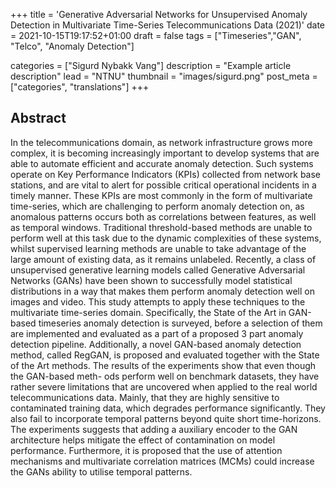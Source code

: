 +++
title = 'Generative Adversarial Networks for Unsupervised Anomaly Detection in Multivariate Time-Series Telecommunications Data (2021)'
date = 2021-10-15T19:17:52+01:00
draft = false
tags = ["Timeseries","GAN", "Telco", "Anomaly Detection"]

categories = ["Sigurd Nybakk Vang"] 
description =  "Example article description"
lead = "NTNU"
thumbnail = "images/sigurd.png"
post_meta = ["categories", "translations"]
+++

## Abstract
In the telecommunications domain, as network infrastructure grows more complex, it is becoming increasingly important to develop systems that are able to automate efficient and accurate anomaly detection. Such systems operate on Key Performance Indicators (KPIs) collected from network base stations, and are vital to alert for possible critical operational incidents in a timely manner. These KPIs are most commonly in the form of multivariate time-series, which are challenging to perform anomaly detection on, as anomalous patterns occurs both as correlations between features, as well as temporal windows. Traditional threshold-based methods are unable to perform well at this task due to the dynamic complexities of these systems, whilst supervised learning methods are unable to take advantage of the large amount of existing data, as it remains unlabeled. Recently, a class of unsupervised generative learning models called Generative Adversarial Networks (GANs) have been shown to successfully model statistical distributions in a way that makes them perform anomaly detection well on images and video. This study attempts to apply these techniques to the multivariate time-series domain. Specifically, the State of the Art in GAN-based timeseries anomaly detection is surveyed, before a selection of them are implemented and evaluated as a part of a proposed 3 part anomaly detection pipeline. Additionally, a novel GAN-based anomaly detection method, called RegGAN, is proposed and evaluated together with the State of the Art methods.  The results of the experiments show that even though the GAN-based meth- ods perform well on benchmark datasets, they have rather severe limitations that are uncovered when applied to the real world telecommunications data. Mainly, that they are highly sensitive to contaminated training data, which degrades performance significantly. They also fail to incorporate temporal patterns beyond  quite short time-horizons. The experiments suggests that adding a auxiliary encoder to the GAN architecture helps mitigate the effect of contamination on  model performance. Furthermore, it is proposed that the use of attention mechanisms and multivariate correlation matrices (MCMs) could increase the GANs ability to utilise temporal patterns.
